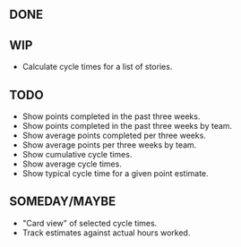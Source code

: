 DONE
----

WIP
---
* Calculate cycle times for a list of stories.

TODO
----
* Show points completed in the past three weeks.
* Show points completed in the past three weeks by team.
* Show average points completed per three weeks.
* Show average points per three weeks by team.
* Show cumulative cycle times.
* Show average cycle times.
* Show typical cycle time for a given point estimate.

SOMEDAY/MAYBE
-------------
* "Card view" of selected cycle times.
* Track estimates against actual hours worked.